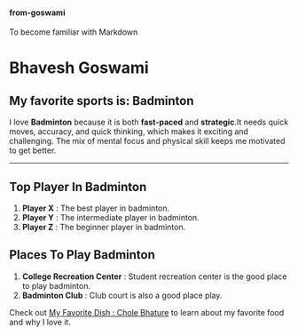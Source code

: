 #### from-goswami
To become familiar with Markdown 
# Bhavesh Goswami
## My favorite sports is: Badminton
I love **Badminton** because it is both **fast-paced** and **strategic**.It needs quick moves, accuracy, and quick thinking, which makes it exciting and challenging. The mix of mental focus and physical skill keeps me motivated to get better.

---
## Top Player In Badminton
1. **Player X** : The best player in badminton.
2. **Player Y** : The intermediate player in badminton.
3. **Player Z** : The beginner player in badminton.

## Places To Play Badminton
1. **College Recreation Center** : Student recreation center is the good place to play badminton.
2. **Badminton Club** : Club court is also a good place play.

Check out [My Favorite Dish : Chole Bhature](https://github.com/BhaveshGoswami11/from-goswami/blob/main/MyDish.md) to learn about my favorite food and why I love it.
